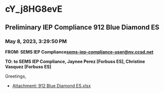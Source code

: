 # cY_j8HG8evE
## Preliminary IEP Compliance 912 Blue Diamond ES
### May 8, 2023, 3:29:50 PM
**FROM: SEMS IEP Compliance<sems-iep-compliance-user@nv.ccsd.net>**

**TO: to SEMS IEP Compliance, Jaynee Perez [Forbuss ES], Christine Vasquez [Forbuss ES]**


Greetings, 





* [Attachment: 912 Blue Diamond ES.xlsx](cY_j8HG8evE-attachment-1.xlsx)
